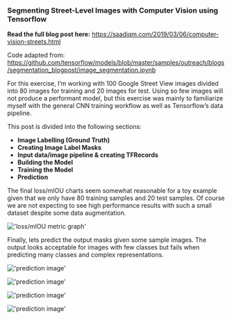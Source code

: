 ### Segmenting Street-Level Images with Computer Vision using Tensorflow

**Read the full blog post here:** <https://saadiqm.com/2019/03/06/computer-vision-streets.html>

Code adapted from: <https://github.com/tensorflow/models/blob/master/samples/outreach/blogs/segmentation_blogpost/image_segmentation.ipynb>

For this exercise, I’m working with 100 Google Street View images divided into 80 images for training and 20 images for test. Using so few images will not produce a performant model, but this exercise was mainly to familiarize myself with the general CNN training workflow as well as Tensorflow’s data pipeline.

This post is divided into the following sections:

* **Image Labelling (Ground Truth)**
* **Creating Image Label Masks**
* **Input data/image pipeline & creating TFRecords**
* **Building the Model**
* **Training the Model**
* **Prediction**

The final loss/mIOU charts seem somewhat reasonable for a toy example given that we only have 80 training samples and 20 test samples. Of course we are not expecting to see high performance results with such a small dataset despite some data augmentation.

!['loss/mIOU metric graph'](https://s3-us-west-2.amazonaws.com/smohiudd.github.co/unet-segmentation/model_metrics.png)

Finally, lets predict the output masks given some sample images. The output looks acceptable for images with few classes but fails when predicting many classes and complex representations.

!['prediction image'](https://s3-us-west-2.amazonaws.com/smohiudd.github.co/unet-segmentation/prediction_1.png)

!['prediction image'](https://s3-us-west-2.amazonaws.com/smohiudd.github.co/unet-segmentation/prediction_2.png)

!['prediction image'](https://s3-us-west-2.amazonaws.com/smohiudd.github.co/unet-segmentation/prediction_3.png)

!['prediction image'](https://s3-us-west-2.amazonaws.com/smohiudd.github.co/unet-segmentation/prediction_5.png)
